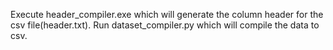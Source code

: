 Execute header_compiler.exe which will generate the column header for the csv file(header.txt).
Run dataset_compiler.py which will compile the data to csv.
